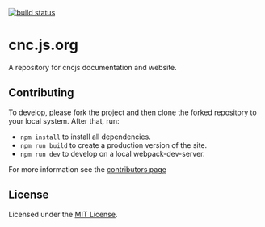 [![build status](https://secure.travis-ci.org/cncjs/cncjs.org.svg)](https://travis-ci.org/cncjs/cncjs.org)

# cnc.js.org

A repository for cncjs documentation and website.

## Contributing

To develop, please fork the project and then clone the forked repository to your local system. After that, run:

- `npm install` to install all dependencies.
- `npm run build` to create a production version of the site.
- `npm run dev` to develop on a local webpack-dev-server.

For more information see the [contributors page](https://github.com/cncjs/cncjs.org/blob/master/CONTRIBUTING.md)

## License

Licensed under the [MIT License](https://github.com/cncjs/cncjs.org/raw/master/LICENSE).
